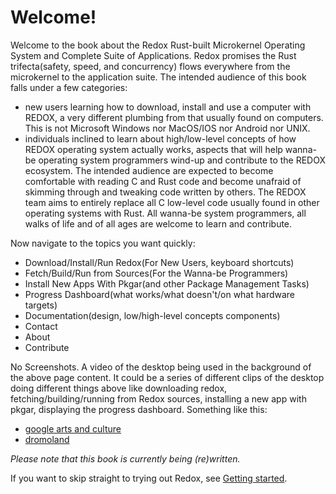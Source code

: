 Welcome!
========

Welcome to the book about the Redox Rust-built Microkernel Operating System and Complete Suite of Applications.  Redox promises the Rust trifecta(safety, speed, and concurrency) flows everywhere from the microkernel to the application suite. The intended audience of this book falls under a few categories:

- new users learning how to download, install and use a computer with REDOX, a very different plumbing from that usually found on computers.  This is not Microsoft Windows nor MacOS/IOS nor Android nor UNIX.
- individuals inclined to learn about high/low-level concepts of how REDOX operating system actually works, aspects that will help wanna-be operating system programmers wind-up and contribute to the REDOX ecosystem. The intended audience are expected to become comfortable with reading C and Rust code and become unafraid of skimming through and tweaking code written by others. The REDOX team aims to entirely replace all C low-level code usually found in other operating systems with Rust. All wanna-be system programmers, all walks of life and of all ages are welcome to learn and contribute.
		    
Now navigate to the topics you want quickly:

- Download/Install/Run Redox(For New Users, keyboard shortcuts)
- Fetch/Build/Run from Sources(For the Wanna-be Programmers)
- Install New Apps With Pkgar(and other Package Management Tasks)
- Progress Dashboard(what works/what doesn't/on what hardware targets)
- Documentation(design, low/high-level concepts components)
- Contact
- About
- Contribute

No Screenshots.
A video of the desktop being used in the background of the above page content.
It could be a series of different clips of the desktop doing different things above like downloading redox, fetching/building/running from Redox sources, installing a new app with pkgar, displaying the progress dashboard. 
Something like this:
- [google arts and culture](https://artsandculture.withgoogle.com/en-us/)
- [dromoland](https://www.dromoland.ie/)

*Please note that this book is currently being (re)written.*

If you want to skip straight to trying out Redox, see [Getting started](./ch02-01-getting-started.md).

